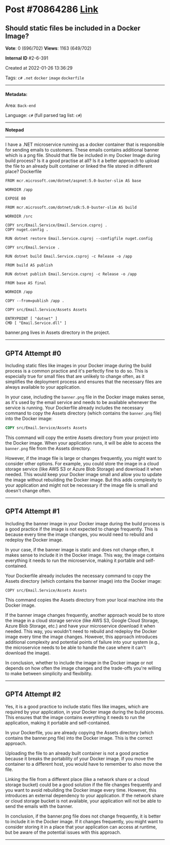 
# Post \#70864286 [Link](https://stackoverflow.com/questions/70864286/)

## Should static files be included in a Docker Image?

**Vote**: 0 (696/702) **Views**: 1163 (649/702) 

**Internal ID** \#2-6-391

Created at 2022-01-26 13:36:29

Tags: `c#` `.net` `docker` `image` `dockerfile`

----------

#### Metadata:

Area: `Back-end`

Language: `c#` (full parsed tag list: `c#`)

----------

**Notepad**


----------

I have a .NET microservice running as a docker container that is responsible for sending emails to customers. These emails contains additional banner which is a png file.
Should that file be included in my Docker Image during build process? Is it a good practise at all?
Is it a better approach to upload the file to an already built container or linked the file stored in different place?
Dockerfile
```
FROM mcr.microsoft.com/dotnet/aspnet:5.0-buster-slim AS base

WORKDIR /app

EXPOSE 80

FROM mcr.microsoft.com/dotnet/sdk:5.0-buster-slim AS build

WORKDIR /src

COPY src/Email.Service/Email.Service.csproj .
COPY nuget.config .

RUN dotnet restore Email.Service.csproj --configfile nuget.config

COPY src/Email.Service .

RUN dotnet build Email.Service.csproj -c Release -o /app

FROM build AS publish

RUN dotnet publish Email.Service.csproj -c Release -o /app

FROM base AS final

WORKDIR /app

COPY --from=publish /app .

COPY src/Email.Service/Assets Assets

ENTRYPOINT [ "dotnet" ]
CMD [ "Email.Service.dll" ]
```

banner.png lives in Assets directory in the project.


----------
        
## GPT4 Attempt \#0

Including static files like images in your Docker image during the build process is a common practice and it's perfectly fine to do so. This is especially true for small files that are unlikely to change often, as it simplifies the deployment process and ensures that the necessary files are always available to your application.

In your case, including the `banner.png` file in the Docker image makes sense, as it's used by the email service and needs to be available whenever the service is running. Your Dockerfile already includes the necessary command to copy the Assets directory (which contains the `banner.png` file) into the Docker image:

```dockerfile
COPY src/Email.Service/Assets Assets
```

This command will copy the entire Assets directory from your project into the Docker image. When your application runs, it will be able to access the `banner.png` file from the Assets directory.

However, if the image file is large or changes frequently, you might want to consider other options. For example, you could store the image in a cloud storage service (like AWS S3 or Azure Blob Storage) and download it when needed. This would keep your Docker image small and allow you to update the image without rebuilding the Docker image. But this adds complexity to your application and might not be necessary if the image file is small and doesn't change often.

--------

## GPT4 Attempt \#1

Including the banner image in your Docker image during the build process is a good practice if the image is not expected to change frequently. This is because every time the image changes, you would need to rebuild and redeploy the Docker image. 

In your case, if the banner image is static and does not change often, it makes sense to include it in the Docker image. This way, the image contains everything it needs to run the microservice, making it portable and self-contained. 

Your Dockerfile already includes the necessary command to copy the Assets directory (which contains the banner image) into the Docker image:

```COPY src/Email.Service/Assets Assets```

This command copies the Assets directory from your local machine into the Docker image. 

If the banner image changes frequently, another approach would be to store the image in a cloud storage service (like AWS S3, Google Cloud Storage, Azure Blob Storage, etc.) and have your microservice download it when needed. This way, you wouldn't need to rebuild and redeploy the Docker image every time the image changes. However, this approach introduces additional complexity and potential points of failure into your system (e.g., the microservice needs to be able to handle the case where it can't download the image). 

In conclusion, whether to include the image in the Docker image or not depends on how often the image changes and the trade-offs you're willing to make between simplicity and flexibility.

--------

## GPT4 Attempt \#2

Yes, it is a good practice to include static files like images, which are required by your application, in your Docker image during the build process. This ensures that the image contains everything it needs to run the application, making it portable and self-contained.

In your Dockerfile, you are already copying the Assets directory (which contains the banner.png file) into the Docker image. This is the correct approach.

Uploading the file to an already built container is not a good practice because it breaks the portability of your Docker image. If you move the container to a different host, you would have to remember to also move the file.

Linking the file from a different place (like a network share or a cloud storage bucket) could be a good solution if the file changes frequently and you want to avoid rebuilding the Docker image every time. However, this introduces an external dependency to your application. If the network share or cloud storage bucket is not available, your application will not be able to send the emails with the banner. 

In conclusion, if the banner.png file does not change frequently, it is better to include it in the Docker image. If it changes frequently, you might want to consider storing it in a place that your application can access at runtime, but be aware of the potential issues with this approach.

--------
